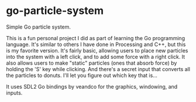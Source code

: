# go-particle-system
Simple Go particle system.

This is a fun personal project I did as part of learning the Go programming language. It's similar to others I have done
in Processing and C++, but this is my favorite version. It's fairly basic, allowing users to place new particles into the
system with a left click, and to add some force with a right click. It also allows users to make "static" particles (ones
that absorb force) by holding the 'S' key while clicking. And there's a secret input that converts all the particles to
donuts. I'll let you figure out which key that is...

It uses SDL2 Go bindings by veandco for the graphics, windowing, and inputs.
